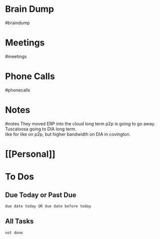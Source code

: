 # Brain Dump
#braindump 

# Meetings
#meetings 
# Phone Calls
#phonecalls 
# Notes
#notes
They moved ERP into the cloud
long term p2p is going to go away.  Tuscaloosa going to DIA long term.  
like for like on p2p, but higher bandwidth on DIA in covington.  
# [[Personal]]

# To Dos
## Due Today or Past Due
```tasks
due date today OR due date before today
```

## All Tasks
```tasks
not done
```